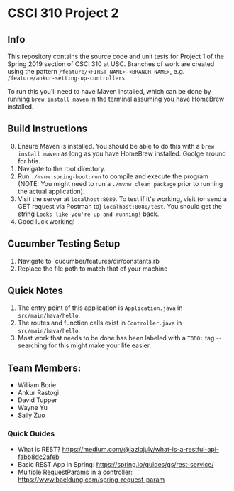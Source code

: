 # CSCI 310 Project 2

## Info

This repository contains the source code and unit tests for Project 1 of the Spring 2019 section of CSCI 310 at USC. Branches of work are created using the pattern `/feature/<FIRST_NAME>-<BRANCH_NAME>`, e.g. `/feature/ankur-setting-up-controllers`

To run this you'll need to have Maven installed, which can be done by running `brew install maven` in the terminal assuming you have HomeBrew installed.

## Build Instructions

0. Ensure Maven is installed. You should be able to do this with a `brew install maven` as long as you have HomeBrew installed. Goolge around for htis.
1. Navigate to the root directory.
1. Run `./mvnw spring-boot:run` to compile and execute the program (NOTE: You might need to run a `./mvnw clean package` prior to running the actual application).
1. Visit the server at `localhost:8080`. To test if it's working, visit (or send a GET request via Postman to) `localhost:8080/test`. You should get the string `Looks like you're up and running!` back.
1. Good luck working!

## Cucumber Testing Setup

1. Navigate to `cucumber/features/dir/constants.rb
2. Replace the file path to match that of your machine

## Quick Notes

1. The entry point of this application is `Application.java` in `src/main/hava/hello`.
2. The routes and function calls exist in `Controller.java` in `src/main/hava/hello`.
3. Most work that needs to be done has been labeled with a `TODO:` tag -- searching for this might make your life easier.

## Team Members:

- William Borie
- Ankur Rastogi
- David Tupper
- Wayne Yu
- Sally Zuo

### Quick Guides

- What is REST? https://medium.com/@lazlojuly/what-is-a-restful-api-fabb8dc2afeb
- Basic REST App in Spring: https://spring.io/guides/gs/rest-service/
- Multiple RequestParams in a controller: https://www.baeldung.com/spring-request-param
